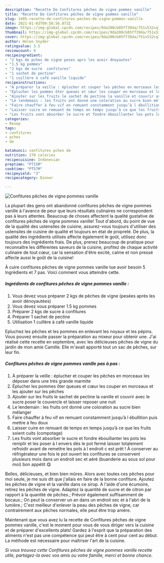 ```yaml
---
description: "Recette De Confitures pêches de vigne pommes vanille"
title: "Recette De Confitures pêches de vigne pommes vanille"
slug: 1495-recette-de-confitures-peches-de-vigne-pommes-vanille
date: 2021-01-03T09:58:56.073Z
image: https://img-global.cpcdn.com/recipes/9da200cb05ff39da/751x532cq70/confitures-peches-de-vigne-pommes-vanille-photo-principale-de-la-recette.jpg
thumbnail: https://img-global.cpcdn.com/recipes/9da200cb05ff39da/751x532cq70/confitures-peches-de-vigne-pommes-vanille-photo-principale-de-la-recette.jpg
cover: https://img-global.cpcdn.com/recipes/9da200cb05ff39da/751x532cq70/confitures-peches-de-vigne-pommes-vanille-photo-principale-de-la-recette.jpg
author: Helen Snyder
ratingvalue: 3.5
reviewcount: 9
recipeingredient:
- "2 kgs de pches de vigne peses aprs les avoir dnoyautes"
- "1.5 kg pommes"
- "2 kgs de sucre  confitures"
- "1 sachet de pectine"
- "1 cuillère à café vanille liquide"
recipeinstructions:
- "À préparer la veille : éplucher et couper les pêches en morceaux les déposer dans une très grande marmite"
- "Éplucher les pommes ôter queues et cœur les couper en morceaux et les ajouter sur les pêches"
- "Ajouter sur les fruits le sachet de pectine la vanille et couvrir avec le sucre poser le couvercle et laisser reposer une nuit"
- "Le lendemain : les fruits ont donné une coloration au sucre bien mélanger"
- "Faire chauffer à feu vif en remuant constamment jusqu’à l ébullition puis mettre à feu doux"
- "Laisser cuire en remuant de temps en temps jusqu’à ce que les fruits soient cuits (compotage)"
- "Les fruits vont absorber le sucre et fondre ébouillanter les pots les remplir et les poser à l envers dés le pot fermé laisser totalement refroidir avant de remettre les pots à l endroit c est prêt ! À conserver au réfrigérateur une fois le pot ouvert les confitures se conservent plusieurs mois dans un endroit sec et aéré (buanderie au sous sol pour moi) bon appétit 😋"
categories:
- Resep
tags:
- confitures
- pches
- de

katakunci: confitures pches de 
nutrition: 270 calories
recipecuisine: Indonesian
preptime: "PT15M"
cooktime: "PT57M"
recipeyield: "3"
recipecategory: Dinner

---
```



![Confitures pêches de vigne pommes vanille](https://img-global.cpcdn.com/recipes/9da200cb05ff39da/751x532cq70/confitures-peches-de-vigne-pommes-vanille-photo-principale-de-la-recette.jpg)

La plupart des gens ont abandonné confitures pêches de vigne pommes vanille à l'avance de peur que leurs résultats culinaires ne correspondent pas à leurs attentes. Beaucoup de choses affectent la qualité gustative de confitures pêches de vigne pommes vanille! Tout d'abord, du point de vue de la qualité des ustensiles de cuisine, assurez-vous toujours d'utiliser des ustensiles de cuisine de qualité et toujours en état de propreté. De plus, la qualité des ingrédients utilisés affecte également le goût, utilisez donc toujours des ingrédients frais. De plus, prenez beaucoup de pratique pour reconnaître les différentes saveurs de la cuisine, profitez de chaque activité culinaire de tout cœur, car la sensation d'être excité, calme et non pressé affecte aussi le goût de la cuisine!

<!--inarticleads1-->

À cuire confitures pêches de vigne pommes vanille tue avoir besoin 5 Ingrédients et 7 pas. Voici comment vous atteindre cette.

##### Ingrédients de confitures pêches de vigne pommes vanille :

1. Vous devez vous préparer 2 kgs de pêches de vigne (pesées après les avoir dénoyautées)
1. Vous devez vous préparer 1.5 kg pommes
1. Préparer 2 kgs de sucre à confitures
1. Préparer 1 sachet de pectine
1. Utilisation 1 cuillère à café vanille liquide


Epluchez les pêches et les pommes en enlevant les noyaux et les pépins. Vous pouvez ensuite passer la préparation au mixeur pour obtenir une. J&#39;ai réalisé cette recette en septembre, avec les délicieuses pêches de vigne du jardin de mon amie Camille. Elle m&#39;avait apporté tout un sac de pêches, sur leur fin. 

<!--inarticleads2-->

##### Confitures pêches de vigne pommes vanille pas à pas :

1. À préparer la veille : éplucher et couper les pêches en morceaux les déposer dans une très grande marmite
1. Éplucher les pommes ôter queues et cœur les couper en morceaux et les ajouter sur les pêches
1. Ajouter sur les fruits le sachet de pectine la vanille et couvrir avec le sucre poser le couvercle et laisser reposer une nuit
1. Le lendemain : les fruits ont donné une coloration au sucre bien mélanger
1. Faire chauffer à feu vif en remuant constamment jusqu’à l ébullition puis mettre à feu doux
1. Laisser cuire en remuant de temps en temps jusqu’à ce que les fruits soient cuits (compotage)
1. Les fruits vont absorber le sucre et fondre ébouillanter les pots les remplir et les poser à l envers dés le pot fermé laisser totalement refroidir avant de remettre les pots à l endroit c est prêt ! À conserver au réfrigérateur une fois le pot ouvert les confitures se conservent plusieurs mois dans un endroit sec et aéré (buanderie au sous sol pour moi) bon appétit 😋


Belles, délicieuses, et bien bien mûres. Alors avec toutes ces pêches pour moi seule, je me suis dit que j&#39;allais en faire de la bonne confiture. Ajoutez les pêches de vigne et la vanille dans ce sirop. A l&#39;aide d&#39;une écumoire, retirez les pêches de vigne. Adaptez la quantité de sucre et de citron par rapport à la quantité de pêches.; Prévoir également suffisamment de bocaux.; On peut la conserver un an dans un endroit sec et à l&#39;abri de la lumière.; C&#39;est meilleur d&#39;enlever la peau des pêches de vigne, car contrairement aux pêches normales, elle peut être trop amère. 

<!--inarticleads1-->

<p>
Maintenant que vous avez lu la recette de Confitures pêches de vigne pommes vanille, c'est le moment pour vous de vous diriger vers la cuisine et de préparer d'excellents plats! Gardez à l'esprit que la préparation des aliments n'est pas une compétence qui peut être à cent pour cent au début. La méthode est nécessaire pour maîtriser l'art de la cuisine.
</p>

<p>
<i>Si vous trouvez cette Confitures pêches de vigne pommes vanille recette utile, partagez-la avec vos amis ou votre famille, merci et bonne chance.</i>
</p>
